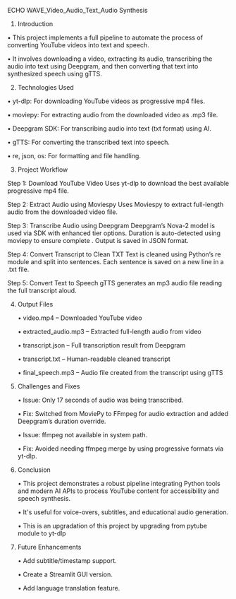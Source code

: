 ECHO WAVE_Video_Audio_Text_Audio Synthesis 
 
1. Introduction

 •	This project implements a full pipeline to automate the process of converting YouTube videos into text and speech.

 •	It involves downloading a video, extracting its audio, transcribing the audio into text using Deepgram, and then converting that text into synthesized speech using gTTS.

2. Technologies Used
   
  • yt-dlp: For downloading YouTube videos as progressive mp4 files.
 
  • moviepy: For extracting audio from the downloaded video as .mp3 file.
  
  • Deepgram SDK: For transcribing audio into text (txt format) using AI.
  
  • gTTS: For converting the transcribed text into speech.
  
  • re, json, os: For formatting and file handling.

3. Project Workflow
   
  Step 1: Download YouTube Video
          Uses yt-dlp to download the best available progressive mp4 file.
  
  Step 2: Extract Audio using Moviespy
          Uses Moviespy to extract full-length audio from the downloaded video file.
  
  Step 3: Transcribe Audio using Deepgram
          Deepgram’s Nova-2 model is used via SDK with enhanced tier options.
          Duration is auto-detected using moviepy to ensure complete 
          .
          Output is saved in JSON format.
  
  Step 4: Convert Transcript to Clean TXT
          Text is cleaned using Python’s re module and split into sentences.
          Each sentence is saved on a new line in a .txt file.
  
  Step 5: Convert Text to Speech
          gTTS generates an mp3 audio file reading the full transcript aloud.

4. Output Files

     • video.mp4 – Downloaded YouTube video

     • extracted_audio.mp3 – Extracted full-length audio from video

     • transcript.json – Full transcription result from Deepgram

     • transcript.txt – Human-readable cleaned transcript

     • final_speech.mp3 – Audio file created from the transcript using gTTS

5. Challenges and Fixes

    • Issue: Only 17 seconds of audio was being transcribed.

    • Fix: Switched from MoviePy to FFmpeg for audio extraction and added Deepgram’s duration override.

    • Issue: ffmpeg not available in system path.

    • Fix: Avoided needing ffmpeg merge by using progressive formats via yt-dlp.


6. Conclusion

    •	This project demonstrates a robust pipeline integrating Python tools and modern AI APIs to process YouTube content for accessibility and speech synthesis.

    •	It's useful for voice-overs, subtitles, and educational audio generation.

    •	This is an upgradation of this project by upgrading from pytube module to yt-dlp

7. Future Enhancements

    • Add subtitle/timestamp support.

    • Create a Streamlit GUI version.

    • Add language translation feature.

